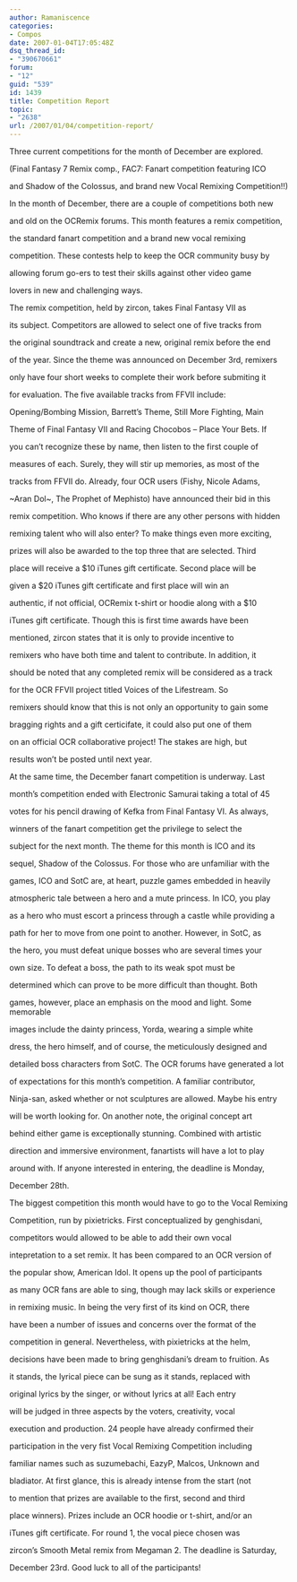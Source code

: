 ```yaml
---
author: Ramaniscence
categories:
- Compos
date: 2007-01-04T17:05:48Z
dsq_thread_id:
- "390670661"
forum:
- "12"
guid: "539"
id: 1439
title: Competition Report
topic:
- "2638"
url: /2007/01/04/competition-report/
---
```


Three current competitions for the month of December are explored.
  
(Final Fantasy 7 Remix comp., FAC7: Fanart competition featuring ICO
  
and Shadow of the Colossus, and brand new Vocal Remixing Competition!!)

In the month of December, there are a couple of competitions both new
  
and old on the OCRemix forums. This month features a remix competition,
  
the standard fanart competition and a brand new vocal remixing
  
competition. These contests help to keep the OCR community busy by
  
allowing forum go-ers to test their skills against other video game
  
lovers in new and challenging ways. 

The remix competition, held by zircon, takes Final Fantasy VII as
  
its subject. Competitors are allowed to select one of five tracks from
  
the original soundtrack and create a new, original remix before the end
  
of the year. Since the theme was announced on December 3rd, remixers
  
only have four short weeks to complete their work before submiting it
  
for evaluation. The five available tracks from FFVII include:
  
Opening/Bombing Mission, Barrett&#8217;s Theme, Still More Fighting, Main
  
Theme of Final Fantasy VII and Racing Chocobos &#8211; Place Your Bets. If
  
you can&#8217;t recognize these by name, then listen to the first couple of
  
measures of each. Surely, they will stir up memories, as most of the
  
tracks from FFVII do. Already, four OCR users (Fishy, Nicole Adams,
  
~Aran Dol~, The Prophet of Mephisto) have announced their bid in this
  
remix competition. Who knows if there are any other persons with hidden
  
remixing talent who will also enter? To make things even more exciting,
  
prizes will also be awarded to the top three that are selected. Third
  
place will receive a $10 iTunes gift certificate. Second place will be
  
given a $20 iTunes gift certificate and first place will win an
  
authentic, if not official, OCRemix t-shirt or hoodie along with a $10
  
iTunes gift certificate. Though this is first time awards have been
  
mentioned, zircon states that it is only to provide incentive to
  
remixers who have both time and talent to contribute. In addition, it
  
should be noted that any completed remix will be considered as a track
  
for the OCR FFVII project titled Voices of the Lifestream. So
  
remixers should know that this is not only an opportunity to gain some
  
bragging rights and a gift certicifate, it could also put one of them
  
on an official OCR collaborative project! The stakes are high, but
  
results won&#8217;t be posted until next year. 

At the same time, the December fanart competition is underway. Last
  
month&#8217;s competition ended with Electronic Samurai taking a total of 45
  
votes for his pencil drawing of Kefka from Final Fantasy VI. As always,
  
winners of the fanart competition get the privilege to select the
  
subject for the next month. The theme for this month is ICO and its
  
sequel, Shadow of the Colossus. For those who are unfamiliar with the
  
games, ICO and SotC are, at heart, puzzle games embedded in heavily
  
atmospheric tale between a hero and a mute princess. In ICO, you play
  
as a hero who must escort a princess through a castle while providing a
  
path for her to move from one point to another. However, in SotC, as
  
the hero, you must defeat unique bosses who are several times your
  
own size. To defeat a boss, the path to its weak spot must be
  
determined which can prove to be more difficult than thought. Both
  
games, however, place an emphasis on the mood and light. Some memorable
  
images include the dainty princess, Yorda, wearing a simple white
  
dress, the hero himself, and of course, the meticulously designed and
  
detailed boss characters from SotC. The OCR forums have generated a lot
  
of expectations for this month&#8217;s competition. A familiar contributor,
  
Ninja-san, asked whether or not sculptures are allowed. Maybe his entry
  
will be worth looking for. On another note, the original concept art
  
behind either game is exceptionally stunning. Combined with artistic
  
direction and immersive environment, fanartists will have a lot to play
  
around with. If anyone interested in entering, the deadline is Monday,
  
December 28th.

The biggest competition this month would have to go to the Vocal Remixing
  
Competition, run by pixietricks. First conceptualized by genghisdani,
  
competitors would allowed to be able to add their own vocal
  
intepretation to a set remix. It has been compared to an OCR version of
  
the popular show, American Idol. It opens up the pool of participants
  
as many OCR fans are able to sing, though may lack skills or experience
  
in remixing music. In being the very first of its kind on OCR, there
  
have been a number of issues and concerns over the format of the
  
competition in general. Nevertheless, with pixietricks at the helm,
  
decisions have been made to bring genghisdani&#8217;s dream to fruition. As
  
it stands, the lyrical piece can be sung as it stands, replaced with
  
original lyrics by the singer, or without lyrics at all! Each entry
  
will be judged in three aspects by the voters, creativity, vocal
  
execution and production. 24 people have already confirmed their
  
participation in the very fist Vocal Remixing Competition including
  
familiar names such as suzumebachi, EazyP, Malcos, Unknown and
  
bladiator. At first glance, this is already intense from the start (not
  
to mention that prizes are available to the first, second and third
  
place winners). Prizes include an OCR hoodie or t-shirt, and/or an
  
iTunes gift certificate. For round 1, the vocal piece chosen was
  
zircon&#8217;s Smooth Metal remix from Megaman 2. The deadline is Saturday,
  
December 23rd. Good luck to all of the participants!